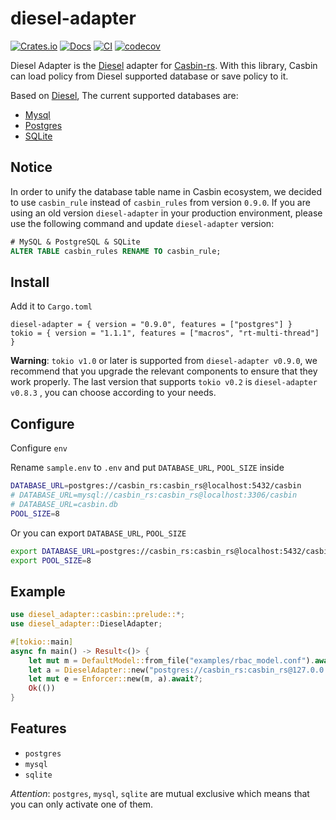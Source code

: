 # diesel-adapter

[![Crates.io](https://img.shields.io/crates/v/diesel-adapter.svg)](https://crates.io/crates/diesel-adapter)
[![Docs](https://docs.rs/diesel-adapter/badge.svg)](https://docs.rs/diesel-adapter)
[![CI](https://github.com/casbin-rs/diesel-adapter/workflows/CI/badge.svg)](https://github.com/casbin-rs/diesel-adapter/actions)
[![codecov](https://codecov.io/gh/casbin-rs/diesel-adapter/branch/master/graph/badge.svg)](https://codecov.io/gh/casbin-rs/diesel-adapter)

Diesel Adapter is the [Diesel](https://github.com/diesel-rs/diesel) adapter for [Casbin-rs](https://github.com/casbin/casbin-rs). With this library, Casbin can load policy from Diesel supported database or save policy to it.

Based on [Diesel](https://github.com/diesel-rs/diesel), The current supported databases are:

- [Mysql](https://www.mysql.com/)
- [Postgres](https://github.com/lib/pq)
- [SQLite](https://www.sqlite.org)

## Notice
In order to unify the database table name in Casbin ecosystem, we decided to use `casbin_rule` instead of `casbin_rules` from version `0.9.0`. If you are using an old version `diesel-adapter` in your production environment, please use the following command and update `diesel-adapter` version:

````SQL
# MySQL & PostgreSQL & SQLite
ALTER TABLE casbin_rules RENAME TO casbin_rule;
````

## Install

Add it to `Cargo.toml`

```
diesel-adapter = { version = "0.9.0", features = ["postgres"] }
tokio = { version = "1.1.1", features = ["macros", "rt-multi-thread"] }
```
**Warning**: `tokio v1.0` or later is supported from `diesel-adapter v0.9.0`, we recommend that you upgrade the relevant components to ensure that they work properly. The last version that supports `tokio v0.2` is `diesel-adapter v0.8.3` , you can choose according to your needs.

## Configure

Configure `env`

Rename `sample.env` to `.env` and put `DATABASE_URL`, `POOL_SIZE`   inside

```bash
DATABASE_URL=postgres://casbin_rs:casbin_rs@localhost:5432/casbin
# DATABASE_URL=mysql://casbin_rs:casbin_rs@localhost:3306/casbin
# DATABASE_URL=casbin.db
POOL_SIZE=8
```

Or you can export `DATABASE_URL`, `POOL_SIZE`

```bash
export DATABASE_URL=postgres://casbin_rs:casbin_rs@localhost:5432/casbin
export POOL_SIZE=8
```

## Example

```rust
use diesel_adapter::casbin::prelude::*;
use diesel_adapter::DieselAdapter;

#[tokio::main]
async fn main() -> Result<()> {
    let mut m = DefaultModel::from_file("examples/rbac_model.conf").await?;
    let a = DieselAdapter::new("postgres://casbin_rs:casbin_rs@127.0.0.1:5432/casbin", 8)?;
    let mut e = Enforcer::new(m, a).await?;
    Ok(())
}
```

## Features

- `postgres`
- `mysql`
- `sqlite`

*Attention*: `postgres`, `mysql`, `sqlite` are mutual exclusive which means that you can only activate one of them.
